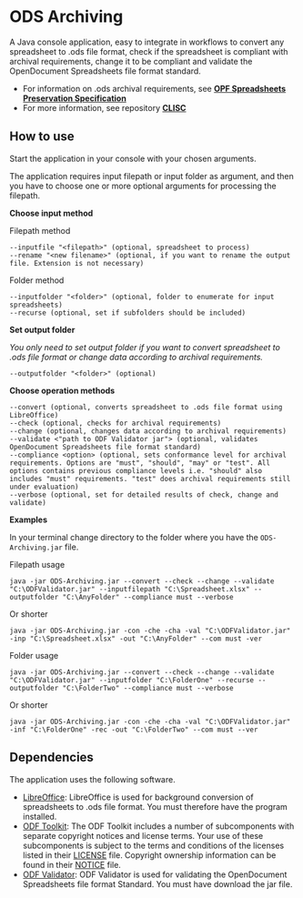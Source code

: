 # ODS Archiving

A Java console application, easy to integrate in workflows to convert any spreadsheet to .ods file format, check if the spreadsheet is compliant with archival requirements, change it to be compliant and validate the OpenDocument Spreadsheets file format standard.

* For information on .ods archival requirements, see **[OPF Spreadsheets Preservation Specification](https://github.com/opf-labs/Spreadsheets-Preservation-Specification/blob/main/v1.0/Specification.md#41-opendocument-spreadsheets)**
* For more information, see repository **[CLISC](https://github.com/Asbjoedt/CLISC)**

## How to use

Start the application in your console with your chosen arguments.

The application requires input filepath or input folder as argument, and then you have to choose one or more optional arguments for processing the filepath.

**Choose input method**

Filepath method
```
--inputfile "<filepath>" (optional, spreadsheet to process)
--rename "<new filename>" (optional, if you want to rename the output file. Extension is not necessary)
```
Folder method
```
--inputfolder "<folder>" (optional, folder to enumerate for input spreadsheets)
--recurse (optional, set if subfolders should be included)
```

**Set output folder**

*You only need to set output folder if you want to convert spreadsheet to .ods file format or change data according to archival requirements.*

```
--outputfolder "<folder>" (optional)
```

**Choose operation methods**

```
--convert (optional, converts spreadsheet to .ods file format using LibreOffice)
--check (optional, checks for archival requirements)
--change (optional, changes data according to archival requirements)
--validate <"path to ODF Validator jar"> (optional, validates OpenDocument Spreadsheets file format standard)
--compliance <option> (optional, sets conformance level for archival requirements. Options are "must", "should", "may" or "test". All options contains previous compliance levels i.e. "should" also includes "must" requirements. "test" does archival requirements still under evaluation)
--verbose (optional, set for detailed results of check, change and validate)
```
**Examples**

In your terminal change directory to the folder where you have the ```ODS-Archiving.jar``` file.

Filepath usage
```
java -jar ODS-Archiving.jar --convert --check --change --validate "C:\ODFValidator.jar" --inputfilepath "C:\Spreadsheet.xlsx" --outputfolder "C:\AnyFolder" --compliance must --verbose
```
Or shorter
```
java -jar ODS-Archiving.jar -con -che -cha -val "C:\ODFValidator.jar" -inp "C:\Spreadsheet.xlsx" -out "C:\AnyFolder" --com must -ver
```
Folder usage
```
java -jar ODS-Archiving.jar --convert --check --change --validate "C:\ODFValidator.jar" --inputfolder "C:\FolderOne" --recurse --outputfolder "C:\FolderTwo" --compliance must --verbose
```
Or shorter
```
java -jar ODS-Archiving.jar -con -che -cha -val "C:\ODFValidator.jar" -inf "C:\FolderOne" -rec -out "C:\FolderTwo" --com must --ver
```

## Dependencies

The application uses the following software.
* [LibreOffice](https://www.libreoffice.org/): LibreOffice is used for background conversion of spreadsheets to .ods file format. You must therefore have the program installed.
* [ODF Toolkit](https://odftoolkit.org/): The ODF Toolkit includes a number of subcomponents with separate copyright notices and license terms. Your use of these subcomponents is subject to the terms and conditions of the licenses listed in their [LICENSE](https://github.com/tdf/odftoolkit/blob/master/LICENSE) file. Copyright ownership information can be found in their [NOTICE](https://github.com/tdf/odftoolkit/blob/master/NOTICE) file.
* [ODF Validator](https://github.com/tdf/odftoolkit): ODF Validator is used for validating the OpenDocument Spreadsheets file format Standard. You must have download the jar file.